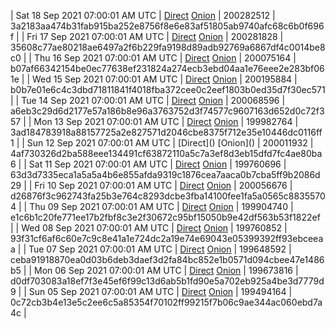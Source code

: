 | Sat 18 Sep 2021 07:00:01 AM UTC | [Direct](https://oshi.at/DYaaPw) [Onion](http://oshiatwowvdbshka.onion/DYaaPw) | 200282512 | 3a2183aa474b31fab915ba252e8756f8e6e83af51805ab9740afc68c6b0f696f | 
| Fri 17 Sep 2021 07:00:01 AM UTC | [Direct](https://oshi.at/zijYao) [Onion](http://oshiatwowvdbshka.onion/zijYao) | 200281828 | 35608c77ae80218ae6497a2f6b229fa9198d89adb92769a6867df4c0014be8c0 | 
| Thu 16 Sep 2021 07:00:01 AM UTC | [Direct](https://oshi.at/GnDRbu) [Onion](http://oshiatwowvdbshka.onion/GnDRbu) | 200075164 | b07af66342154be0ec77638ef231824a274ecb3ebd04aa1e76eee2e283bf061e | 
| Wed 15 Sep 2021 07:00:01 AM UTC | [Direct](https://oshi.at/GegmmF) [Onion](http://oshiatwowvdbshka.onion/GegmmF) | 200195884 | b0b7e01e6c4c3dbd71811841f4018fba372cee0c2eef1803b0ed35d7f30ec571 | 
| Tue 14 Sep 2021 07:00:01 AM UTC | [Direct](https://oshi.at/NSjPat) [Onion](http://oshiatwowvdbshka.onion/NSjPat) | 200068596 | a6eb3c29d6d2177e57a186b8e96a3763752d3f74577c9607163d652d0c72f357 | 
| Mon 13 Sep 2021 07:00:01 AM UTC | [Direct](https://oshi.at/FAVoMC) [Onion](http://oshiatwowvdbshka.onion/FAVoMC) | 199982764 | 3ad184783918a88157725a2e827571d2046cbe8375f712e35e10446dc0116ff1 | 
| Sun 12 Sep 2021 07:00:01 AM UTC | [Direct](</body></html>) [Onion](</body></html>) | 200011932 | 4af730326d2ba588eee134491cf63872110a5c7a3ef8d3eb15dfd7fc4ae80ba6 | 
| Sat 11 Sep 2021 07:00:01 AM UTC | [Direct](https://oshi.at/FBpSDt) [Onion](http://oshiatwowvdbshka.onion/FBpSDt) | 199760696 | 63d3d7335eca1a5a5a4b6e855afda9319c1876cea7aaca0b7cba5ff9b2086d29 | 
| Fri 10 Sep 2021 07:00:01 AM UTC | [Direct](https://oshi.at/apCKmb) [Onion](http://oshiatwowvdbshka.onion/apCKmb) | 200056676 | d26876f3c962743fa25b3e764c8293dcbe3fba14100fee1fa5a0565c88355704 | 
| Thu 09 Sep 2021 07:00:01 AM UTC | [Direct](https://oshi.at/KewjBf) [Onion](http://oshiatwowvdbshka.onion/KewjBf) | 199904740 | e1c6b1c20fe771ee17b2fbf8c3e2f30672c95bf15050b9e42df563b53f1822ef | 
| Wed 08 Sep 2021 07:00:01 AM UTC | [Direct](https://oshi.at/EQmJST) [Onion](http://oshiatwowvdbshka.onion/EQmJST) | 199760852 | 93f31cf6af6c60e7c9c8e41a1e724dc2a19e74e69043e05399392ff93ebceeaa | 
| Tue 07 Sep 2021 07:00:01 AM UTC | [Direct](https://oshi.at/nHDcdb) [Onion](http://oshiatwowvdbshka.onion/nHDcdb) | 199648592 | ceba91918870ea0d03b6deb3daef3d2fa84bc852e1b0571d094cbee47e1486b5 | 
| Mon 06 Sep 2021 07:00:01 AM UTC | [Direct](https://oshi.at/CdKjUp) [Onion](http://oshiatwowvdbshka.onion/CdKjUp) | 199673816 | d0df703083a18ef7f3e45ef6f99c13d6ab5b1fd90e5a702eb925a4be3d7779d9 | 
| Sun 05 Sep 2021 07:00:01 AM UTC | [Direct](https://oshi.at/AjunxT) [Onion](http://oshiatwowvdbshka.onion/AjunxT) | 199494164 | 0c72cb3b4e13e5c2ee6c5a85354f70102ff99215f7b06c9ae344ac060ebd7a4c | 
